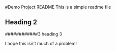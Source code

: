 #Demo Project README
This is a simple readme file

## Heading 2

############3 heading 3

I hope this isn't much of a problem!